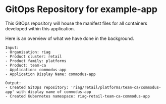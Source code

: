 # GitOps Repository for example-app

This GitOps repository will house the manifest files for all containers developed within this application.

Here is an overview of what we have done in the background.

```
Input:
- Organisation: riag
- Product cluster: retail
- Product family: platforms
- Product: team-ca
- Application: commodus-app
- Application Display Name: commodus-app

Output:
- Created GitOps repository: 'riag/retail/platforms/team-ca/commodus-app' with display name of commodus-app
- Created Kubernetes namespace: riag-retail-team-ca-commodus-app
```
